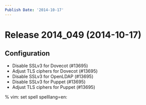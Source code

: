 ```yaml
---
Publish Date: '2014-10-17'
---
```


# Release 2014_049 (2014-10-17)

## Configuration

- Disable SSLv3 for Dovecot (#13695)
- Adjust TLS ciphers for Dovecot (#13695)
- Disable SSLv3 for OpenLDAP (#13695)
- Disable SSLv3 for Puppet (#13695)
- Adjust TLS ciphers for Puppet (#13695)

% vim: set spell spelllang=en:
